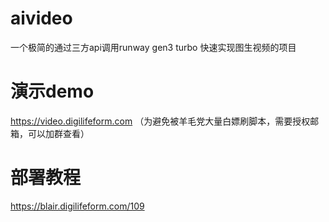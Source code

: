 # aivideo
一个极简的通过三方api调用runway gen3 turbo 快速实现图生视频的项目

# 演示demo
https://video.digilifeform.com （为避免被羊毛党大量白嫖刷脚本，需要授权邮箱，可以加群查看）

# 部署教程
https://blair.digilifeform.com/109




